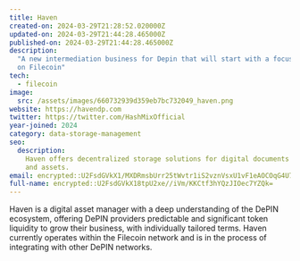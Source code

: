 ```yaml
---
title: Haven
created-on: 2024-03-29T21:28:52.020000Z
updated-on: 2024-03-29T21:44:28.465000Z
published-on: 2024-03-29T21:44:28.465000Z
description:
  "A new intermediation business for Depin that will start with a focus
  on Filecoin"
tech:
  - filecoin
image:
  src: /assets/images/660732939d359eb7bc732049_haven.png
website: https://havendp.com
twitter: https://twitter.com/HashMixOfficial
year-joined: 2024
category: data-storage-management
seo:
  description:
    Haven offers decentralized storage solutions for digital documents
    and assets.
email: encrypted::U2FsdGVkX1/MXDRmsbUrr25tWvtr1iS2vznVsxU1vF1eAOCOqG4U7vj1hBO89Uiq
full-name: encrypted::U2FsdGVkX18tpU2xe//iVm/KKCtf3hYQzJIOec7YZQk=
---
```


Haven is a digital asset manager with a deep understanding of the DePIN ecosystem, offering DePIN providers predictable and significant token liquidity to grow their business, with individually tailored terms. Haven currently operates within the Filecoin network and is in the process of integrating with other DePIN networks.
